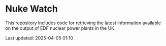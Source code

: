 # Nuke Watch

This repository includes code for retrieving the latest information available on the output of EDF nuclear power plants in the UK.

Last updated: 2025-04-05 01:10